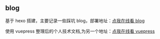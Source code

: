 ## blog

基于 hexo 搭建，主要记录一些踩坑 blog，部署地址：[点我在线看 blog](www.lzwlook.fun)

使用 vuepress 整理后的个人技术文档,为另一个地址：[点我在线看 vuepress](vuepress.lzwlook.fun)
